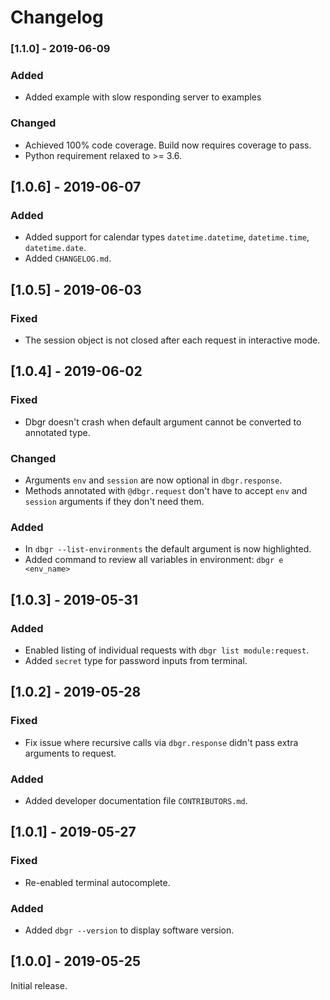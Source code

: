 # Changelog

### [1.1.0] - 2019-06-09
### Added
- Added example with slow responding server to examples

### Changed
- Achieved 100% code coverage. Build now requires coverage to pass.
- Python requirement relaxed to >= 3.6.


## [1.0.6] - 2019-06-07
### Added
- Added support for calendar types `datetime.datetime`, `datetime.time`, `datetime.date`.
- Added `CHANGELOG.md`.


## [1.0.5] - 2019-06-03
### Fixed
- The session object is not closed after each request in interactive mode.


## [1.0.4] - 2019-06-02
### Fixed
- Dbgr doesn't crash when default argument cannot be converted to annotated type.

### Changed
- Arguments `env` and `session` are now optional in `dbgr.response`.
- Methods annotated with `@dbgr.request` don't have to accept `env` and `session` arguments if they don't need them.

### Added
- In `dbgr --list-environments` the default argument is now highlighted.
- Added command to review all variables in environment: `dbgr e <env_name>`


## [1.0.3] - 2019-05-31
### Added
- Enabled listing of individual requests with `dbgr list module:request`.
- Added `secret` type for password inputs from terminal.


## [1.0.2] - 2019-05-28
### Fixed
- Fix issue where recursive calls via `dbgr.response` didn't pass extra arguments to request.

### Added
- Added developer documentation file `CONTRIBUTORS.md`.


## [1.0.1] - 2019-05-27
### Fixed
- Re-enabled terminal autocomplete.

### Added
- Added `dbgr --version` to display software version.


## [1.0.0] - 2019-05-25
Initial release.
